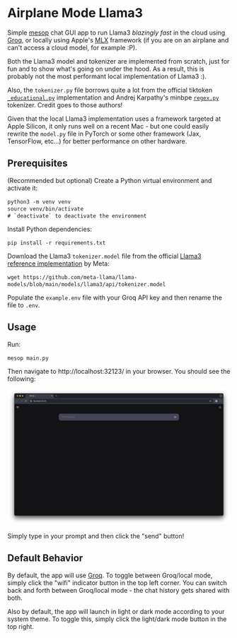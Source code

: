 # Airplane Mode Llama3

Simple [mesop](https://google.github.io/mesop/) chat GUI app to run Llama3 *blazingly fast* in the cloud using [Groq](https://console.groq.com/docs/overview), or locally using Apple's [MLX](https://ml-explore.github.io/mlx/build/html/index.html) framework (if you are on an airplane and can't access a cloud model, for example :P).

Both the Llama3 model and tokenizer are implemented from scratch, just for fun and to show what's going on under the hood. As a result, this is probably not the most performant local implementation of Llama3 :).

Also, the `tokenizer.py` file borrows quite a lot from the official tiktoken [`_educational.py`](https://github.com/openai/tiktoken/blob/main/tiktoken/_educational.py) implementation and Andrej Karpathy's minbpe [`regex.py`](https://github.com/karpathy/minbpe/blob/master/minbpe/regex.py) tokenizer. Credit goes to those authors!

Given that the local Llama3 implementation uses a framework targeted at Apple Silicon, it only runs well on a recent Mac - but one could easily rewrite the `model.py` file in PyTorch or some other framework (Jax, TensorFlow, etc...) for better performance on other hardware.

## Prerequisites

(Recommended but optional) Create a Python virtual environment and activate it:

```
python3 -m venv venv
source venv/bin/activate
# `deactivate` to deactivate the environment
```

Install Python dependencies:

```
pip install -r requirements.txt
```

Download the Llama3 `tokenizer.model` file from the official [Llama3 reference implementation](https://github.com/meta-llama/llama-models/tree/main/models/llama3) by Meta:

```
wget https://github.com/meta-llama/llama-models/blob/main/models/llama3/api/tokenizer.model
```

Populate the `example.env` file with your Groq API key and then rename the file to `.env`.

## Usage

Run:

```
mesop main.py
```

Then navigate to http://localhost:32123/ in your browser. You should see the following:

![GUI Sample](./assets/gui_sample.png)

Simply type in your prompt and then click the "send" button!

## Default Behavior

By default, the app will use [Groq](https://console.groq.com/docs/overview). To toggle between Groq/local mode, simply click the "wifi" indicator button in the top left corner. You can switch back and forth between Groq/local mode - the chat history gets shared with both.

Also by default, the app will launch in light or dark mode according to your system theme. To toggle this, simply click the light/dark mode button in the top right.